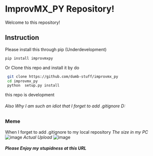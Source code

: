 # ImprovMX_PY Repository!
Welcome to this repository!
## Instruction
Please install this through pip (Underdevelopment)
```bash
pip install improvmxpy
```
Or Clone this repo and install it by do
```bash
 git clone https://github.com/dumb-stuff/improvmx_py
 cd improvmx_py
 python  setup.py install
 ```
 this repo is development
###### Also Why I am such an idiot that I forget to add .gitignore D:
### Meme
When I forget to add .gitignore to my local repository
*The size in my PC*
![image](https://user-images.githubusercontent.com/59832159/125052352-124f3e00-e0ce-11eb-9904-c7c15f7b5b22.png)
*Actual Upload*
![image](https://user-images.githubusercontent.com/59832159/125052506-3ca0fb80-e0ce-11eb-8d62-9fb8a255e4f7.png)
##### Please Enjoy my stupidness at this URL
